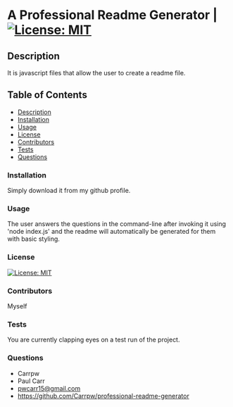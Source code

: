 # A Professional Readme Generator  |   [![License: MIT](https://img.shields.io/badge/License-MIT-yellow.svg)](https://opensource.org/licenses/MIT)

  ## Description

  It is javascript files that allow the user to create a readme file.

  ## Table of Contents

  * [Description](#description)
  * [Installation](#installation)
  * [Usage](#usage)
  * [License](#license)
  * [Contributors](#contributors)
  * [Tests](#tests)
  * [Questions](#questions)
  
  ### Installation

  Simply download it from my github profile.

  ### Usage

  The user answers the questions in the command-line after invoking it using 'node index.js' and the readme will automatically be generated for them with basic styling.

  ### License

  [![License: MIT](https://img.shields.io/badge/License-MIT-yellow.svg)](https://opensource.org/licenses/MIT)

  ### Contributors

  Myself

  ### Tests

  You are currently clapping eyes on a test run of the project.

  ### Questions

  * Carrpw
  * Paul Carr
  * pwcarr15@gmail.com
  * https://github.com/Carrpw/professional-readme-generator

  
 